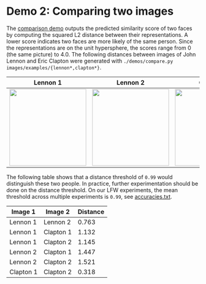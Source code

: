 # Demo 2: Comparing two images
The [comparison demo](https://github.com/cmusatyalab/openface/blob/master/demos/compare.py) outputs the predicted similarity
score of two faces by computing the squared L2 distance between
their representations.
A lower score indicates two faces are more likely of the same person.
Since the representations are on the unit hypersphere, the
scores range from 0 (the same picture) to 4.0.
The following distances between images of John Lennon and
Eric Clapton were generated with
`./demos/compare.py images/examples/{lennon*,clapton*}`.

| Lennon 1 | Lennon 2 | Clapton 1 | Clapton 2 |
|---|---|---|---|
| <img src='https://raw.githubusercontent.com/cmusatyalab/openface/master/images/examples/lennon-1.jpg' width='200px'></img> | <img src='https://raw.githubusercontent.com/cmusatyalab/openface/master/images/examples/lennon-2.jpg' width='200px'></img> | <img src='https://raw.githubusercontent.com/cmusatyalab/openface/master/images/examples/clapton-1.jpg' width='200px'></img> | <img src='https://raw.githubusercontent.com/cmusatyalab/openface/master/images/examples/clapton-2.jpg' width='200px'></img> |

The following table shows that a distance threshold of `0.99` would
distinguish these two people.
In practice, further experimentation should be done on the distance threshold.
On our LFW experiments, the mean threshold across multiple
experiments is `0.99`,
see [accuracies.txt](https://github.com/cmusatyalab/openface/blob/master/evaluation/lfw.nn4.small2.v1/accuracies.txt).

| Image 1 | Image 2 | Distance |
|---|---|---|
| Lennon 1 | Lennon 2 | 0.763 |
| Lennon 1 | Clapton 1 | 1.132 |
| Lennon 1 | Clapton 2 | 1.145 |
| Lennon 2 | Clapton 1 | 1.447 |
| Lennon 2 | Clapton 2 | 1.521 |
| Clapton 1 | Clapton 2 | 0.318 |
